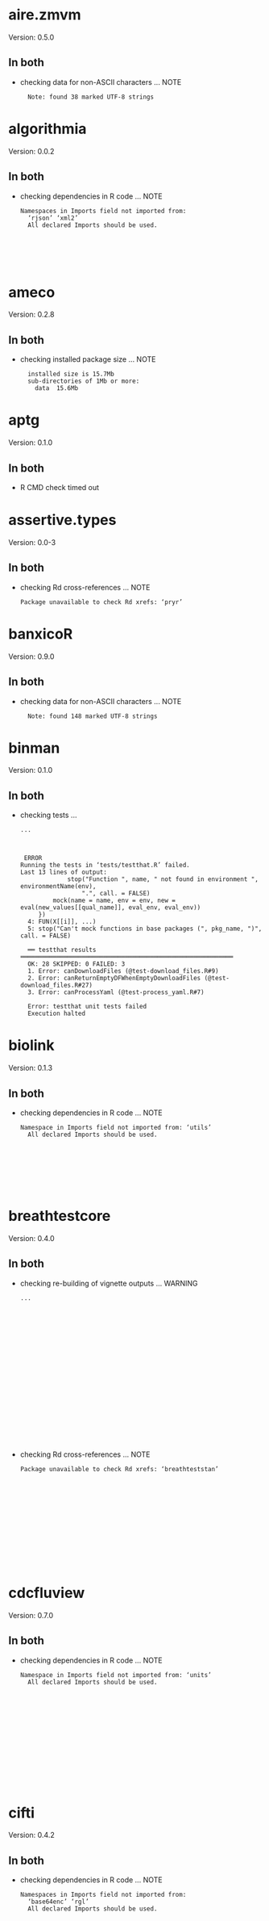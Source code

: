# aire.zmvm

Version: 0.5.0

## In both

*   checking data for non-ASCII characters ... NOTE
    ```
      Note: found 38 marked UTF-8 strings
    
    ```

# algorithmia

Version: 0.0.2

## In both

*   checking dependencies in R code ... NOTE
    ```
    Namespaces in Imports field not imported from:
      ‘rjson’ ‘xml2’
      All declared Imports should be used.
    
    
    
    
    
    
    ```

# ameco

Version: 0.2.8

## In both

*   checking installed package size ... NOTE
    ```
      installed size is 15.7Mb
      sub-directories of 1Mb or more:
        data  15.6Mb
    ```

# aptg

Version: 0.1.0

## In both

*   R CMD check timed out
    

# assertive.types

Version: 0.0-3

## In both

*   checking Rd cross-references ... NOTE
    ```
    Package unavailable to check Rd xrefs: ‘pryr’
    
    ```

# banxicoR

Version: 0.9.0

## In both

*   checking data for non-ASCII characters ... NOTE
    ```
      Note: found 148 marked UTF-8 strings
    ```

# binman

Version: 0.1.0

## In both

*   checking tests ...
    ```
    ...
    
    
    
     ERROR
    Running the tests in ‘tests/testthat.R’ failed.
    Last 13 lines of output:
                 stop("Function ", name, " not found in environment ", environmentName(env), 
                     ".", call. = FALSE)
             mock(name = name, env = env, new = eval(new_values[[qual_name]], eval_env, eval_env))
         })
      4: FUN(X[[i]], ...)
      5: stop("Can't mock functions in base packages (", pkg_name, ")", call. = FALSE)
      
      ══ testthat results  ═══════════════════════════════════════════════════════════
      OK: 28 SKIPPED: 0 FAILED: 3
      1. Error: canDownloadFiles (@test-download_files.R#9) 
      2. Error: canReturnEmptyDFWhenEmptyDownloadFiles (@test-download_files.R#27) 
      3. Error: canProcessYaml (@test-process_yaml.R#7) 
      
      Error: testthat unit tests failed
      Execution halted
    ```

# biolink

Version: 0.1.3

## In both

*   checking dependencies in R code ... NOTE
    ```
    Namespace in Imports field not imported from: ‘utils’
      All declared Imports should be used.
    
    
    
    
    
    
    
    
    ```

# breathtestcore

Version: 0.4.0

## In both

*   checking re-building of vignette outputs ... WARNING
    ```
    ...
    
    
    
    
    
    
    
    
    
    
    
    
    
    
    
    
    
    
    
    
    
    ```

*   checking Rd cross-references ... NOTE
    ```
    Package unavailable to check Rd xrefs: ‘breathteststan’
    
    
    
    
    
    
    
    
    
    
    
    
    
    
    ```

# cdcfluview

Version: 0.7.0

## In both

*   checking dependencies in R code ... NOTE
    ```
    Namespace in Imports field not imported from: ‘units’
      All declared Imports should be used.
    
    
    
    
    
    
    
    
    
    
    
    
    
    
    
    ```

# cifti

Version: 0.4.2

## In both

*   checking dependencies in R code ... NOTE
    ```
    Namespaces in Imports field not imported from:
      ‘base64enc’ ‘rgl’
      All declared Imports should be used.
    
    
    
    
    
    
    
    
    
    
    
    
    ```

# congressbr

Version: 0.1.1

## In both

*   checking data for non-ASCII characters ... NOTE
    ```
      Note: found 1 marked UTF-8 string
    
    ```

# cycleRtools

Version: 1.1.1

## In both

*   checking package dependencies ... NOTE
    ```
    Package suggested but not available for checking: ‘RCurl’
    ```

# dataRetrieval

Version: 2.7.3

## In both

*   checking re-building of vignette outputs ... WARNING
    ```
    ...
    reason: Error in loadNamespace(name) : there is no package called 'formatR'
    
    Warning in block_exec(params) :
      failed to tidy R code in chunk <openLibraryTest>
    reason: Error in loadNamespace(name) : there is no package called 'formatR'
    
    Warning in block_exec(params) :
      failed to tidy R code in chunk <getSiteApp>
    reason: Error in loadNamespace(name) : there is no package called 'formatR'
    
    Warning in block_exec(params) :
      failed to tidy R code in chunk <saveData>
    reason: Error in loadNamespace(name) : there is no package called 'formatR'
    
    --smart/-S has been removed.  Use +smart or -smart extension instead.
    For example: pandoc -f markdown+smart -t markdown-smart.
    Try pandoc --help for more information.
    Error: processing vignette 'dataRetrieval.Rmd' failed with diagnostics:
    pandoc document conversion failed with error 2
    Execution halted
    
    ```

# datasus

Version: 0.4.0

## In both

*   checking package dependencies ... ERROR
    ```
    Package required but not available: ‘RCurl’
    
    See section ‘The DESCRIPTION file’ in the ‘Writing R Extensions’
    manual.
    ```

# dataverse

Version: 0.2.0

## In both

*   checking re-building of vignette outputs ... WARNING
    ```
    ...
    Execution halted
    
    
    
    
    
    
    
    
    
    
    
    
    
    
    
    
    
    
    
    
    ```

# dwapi

Version: 0.1.1

## In both

*   checking tests ...
    ```
     ERROR
    Running the tests in ‘tests/testthat.R’ failed.
    Last 13 lines of output:
      ══ testthat results  ═══════════════════════════════════════════════════════════
      OK: 48 SKIPPED: 0 FAILED: 13
      1. Error: get_table_as_dataframe making the correct HTTR request (@test_download_table_as_data_frame.R#22) 
      2. Error: getDataset making the correct HTTR request (@test_get_dataset.R#20) 
      3. Error: get_table_schema making the correct HTTR request (@test_get_table_schema.R#20) 
      4. Error: list_tables making the correct HTTR request (@test_list_tables.R#20) 
      5. Error: replaceDataset making the correct HTTR request (@test_replace_dataset.R#23) 
      6. Error: SPARQL query making the correct HTTR request (@test_sparql.R#30) 
      7. Error: SQL query making the correct HTTR request (@test_sql.R#24) 
      8. Error: sync making the correct HTTR request (@test_sync_dataset.R#20) 
      9. Error: update_dataset making the correct HTTR request (@test_update_dataset.R#22) 
      1. ...
      
      Error: testthat unit tests failed
      Execution halted
    ```

*   checking dependencies in R code ... NOTE
    ```
    Namespace in Imports field not imported from: ‘xml2’
      All declared Imports should be used.
    
    
    
    ```

# ecb

Version: 0.2

## In both

*   checking examples ... ERROR
    ```
    Running examples in ‘ecb-Ex.R’ failed
    The error most likely occurred in:
    
    > ### Name: convert_dates
    > ### Title: Format date variable retrieved from the SDW into a proper date
    > ###   variable
    > ### Aliases: convert_dates
    > 
    > ### ** Examples
    > 
    > hicp <- get_data("ICP.M.U2.N.000000.4.ANR")
    Error in loadNamespace(i, c(lib.loc, .libPaths()), versionCheck = vI[[i]]) : 
      there is no package called ‘RCurl’
    Calls: get_data ... tryCatch -> tryCatchList -> tryCatchOne -> <Anonymous>
    Execution halted
    ```

*   checking tests ...
    ```
    ...
    
    
    
     ERROR
    Running the tests in ‘tests/testthat.R’ failed.
    Last 13 lines of output:
      2: rsdmx::readSDMX at .../revdep/checks/ecb/new/ecb.Rcheck/00_pkg_src/ecb/R/main.R:100
      3: getExportedValue(pkg, name)
      4: asNamespace(ns)
      5: getNamespace(ns)
      6: tryCatch(loadNamespace(name), error = function(e) stop(e))
      7: tryCatchList(expr, classes, parentenv, handlers)
      8: tryCatchOne(expr, names, parentenv, handlers[[1L]])
      9: value[[3L]](cond)
      
      ══ testthat results  ═══════════════════════════════════════════════════════════
      OK: 8 SKIPPED: 0 FAILED: 1
      1. Error: get_data returns a data frame (@tests.R#6) 
      
      Error: testthat unit tests failed
      Execution halted
    ```

*   checking re-building of vignette outputs ... WARNING
    ```
    Error in re-building vignettes:
      ...
    Quitting from lines 129-138 (ecb_sdw.Rmd) 
    Error: processing vignette 'ecb_sdw.Rmd' failed with diagnostics:
    there is no package called 'RCurl'
    Execution halted
    
    
    ```

# ecoseries

Version: 0.1.5

## In both

*   checking package dependencies ... ERROR
    ```
    Package required but not available: ‘RCurl’
    
    See section ‘The DESCRIPTION file’ in the ‘Writing R Extensions’
    manual.
    ```

# eechidna

Version: 1.1

## In both

*   checking installed package size ... NOTE
    ```
      installed size is  6.4Mb
      sub-directories of 1Mb or more:
        data   4.9Mb
        doc    1.2Mb
    ```

# EML

Version: 1.0.3

## In both

*   checking installed package size ... NOTE
    ```
      installed size is  7.7Mb
      sub-directories of 1Mb or more:
        R     1.3Mb
        xsd   5.4Mb
    ```

# etl

Version: 0.3.7

## In both

*   checking package dependencies ... NOTE
    ```
    Package suggested but not available for checking: ‘macleish’
    ```

# ExpressionAtlas

Version: 1.4.0

## In both

*   checking whether package ‘ExpressionAtlas’ can be installed ... ERROR
    ```
    Installation failed.
    See ‘.../revdep/checks/ExpressionAtlas/new/ExpressionAtlas.Rcheck/00install.out’ for details.
    ```

## Installation

### Devel

```
* installing *source* package ‘ExpressionAtlas’ ...
** R
** data
** inst
** preparing package for lazy loading
Error: package or namespace load failed for ‘GenomeInfoDb’ in loadNamespace(j <- i[[1L]], c(lib.loc, .libPaths()), versionCheck = vI[[j]]):
 there is no package called ‘RCurl’
Error : package ‘GenomeInfoDb’ could not be loaded
ERROR: lazy loading failed for package ‘ExpressionAtlas’
* removing ‘.../revdep/checks/ExpressionAtlas/new/ExpressionAtlas.Rcheck/ExpressionAtlas’

```
### CRAN

```
* installing *source* package ‘ExpressionAtlas’ ...
** R
** data
** inst
** preparing package for lazy loading
Error: package or namespace load failed for ‘GenomeInfoDb’ in loadNamespace(j <- i[[1L]], c(lib.loc, .libPaths()), versionCheck = vI[[j]]):
 there is no package called ‘RCurl’
Error : package ‘GenomeInfoDb’ could not be loaded
ERROR: lazy loading failed for package ‘ExpressionAtlas’
* removing ‘.../revdep/checks/ExpressionAtlas/old/ExpressionAtlas.Rcheck/ExpressionAtlas’

```
# flextable

Version: 0.4.0

## In both

*   checking dependencies in R code ... NOTE
    ```
    Namespace in Imports field not imported from: ‘lazyeval’
      All declared Imports should be used.
    
    
    
    
    
    
    
    
    ```

# GenomicDataCommons

Version: 1.0.5

## In both

*   checking whether package ‘GenomicDataCommons’ can be installed ... ERROR
    ```
    Installation failed.
    See ‘.../revdep/checks/GenomicDataCommons/new/GenomicDataCommons.Rcheck/00install.out’ for details.
    ```

## Installation

### Devel

```
* installing *source* package ‘GenomicDataCommons’ ...
** R
** inst
** preparing package for lazy loading
Error in loadNamespace(j <- i[[1L]], c(lib.loc, .libPaths()), versionCheck = vI[[j]]) : 
  there is no package called ‘RCurl’
ERROR: lazy loading failed for package ‘GenomicDataCommons’
* removing ‘.../revdep/checks/GenomicDataCommons/new/GenomicDataCommons.Rcheck/GenomicDataCommons’

```
### CRAN

```
* installing *source* package ‘GenomicDataCommons’ ...
** R
** inst
** preparing package for lazy loading
Error in loadNamespace(j <- i[[1L]], c(lib.loc, .libPaths()), versionCheck = vI[[j]]) : 
  there is no package called ‘RCurl’
ERROR: lazy loading failed for package ‘GenomicDataCommons’
* removing ‘.../revdep/checks/GenomicDataCommons/old/GenomicDataCommons.Rcheck/GenomicDataCommons’

```
# gfer

Version: 0.1.9

## In both

*   checking dependencies in R code ... NOTE
    ```
    Namespace in Imports field not imported from: ‘tidyr’
      All declared Imports should be used.
    
    
    
    
    
    
    
    
    
    
    
    ```

# glassdoor

Version: 0.7.6

## In both

*   checking dependencies in R code ... NOTE
    ```
    Namespace in Imports field not imported from: ‘xml2’
      All declared Imports should be used.
    
    
    ```

# htmltidy

Version: 0.4.0

## In both

*   checking whether package ‘htmltidy’ can be installed ... WARNING
    ```
    Found the following significant warnings:
      language.c:41:5: warning: flexible array initialization is a GNU extension [-Wgnu-flexible-array-initializer]
    See ‘.../revdep/checks/htmltidy/new/htmltidy.Rcheck/00install.out’ for details.
    ```

# icd

Version: 2.3.1

## In both

*   checking installed package size ... NOTE
    ```
      installed size is  7.4Mb
      sub-directories of 1Mb or more:
        R      2.3Mb
        data   1.3Mb
        doc    2.1Mb
        libs   1.2Mb
    ```

*   checking data for non-ASCII characters ... NOTE
    ```
      Note: found 55 marked UTF-8 strings
    ```

# icesSAG

Version: 1.3-2

## Newly broken

*   checking examples ... ERROR
    ```
    Running examples in ‘icesSAG-Ex.R’ failed
    The error most likely occurred in:
    
    > ### Name: getSAGGraphs
    > ### Title: Get Summary Graphs of Stock Assessment Output
    > ### Aliases: getSAGGraphs
    > 
    > ### ** Examples
    > 
    > assessmentKey <- findAssessmentKey("cod", 2015)
    GETing ... http://sg.ices.dk/StandardGraphsWebServices.asmx/getListStocks?year=2015
    > graphs <- getSAGGraphs(assessmentKey[1])
    > plot(graphs)
    Error in UseMethod("as.raster") : 
      no applicable method for 'as.raster' applied to an object of class "c('ices_standardgraph_list', 'list')"
    Calls: plot ... plot.ices_standardgraph_list -> <Anonymous> -> rasterGrob -> as.raster
    Execution halted
    ```

*   checking tests ...
    ```
    ...
    
    
    
    
    
    
    
    
    
    
    
    
    
    
    
    
    
    
    
    
    
    ```

# incadata

Version: 0.6.1

## In both

*   checking data for non-ASCII characters ... NOTE
    ```
      Note: found 568 marked UTF-8 strings
    ```

# ionicons

Version: 0.1.1

## In both

*   checking dependencies in R code ... NOTE
    ```
    Namespace in Imports field not imported from: ‘png’
      All declared Imports should be used.
    
    
    
    ```

# itunesr

Version: 0.1

## In both

*   checking dependencies in R code ... NOTE
    ```
    Namespace in Imports field not imported from: ‘curl’
      All declared Imports should be used.
    
    
    ```

# kableExtra

Version: 0.6.1

## In both

*   checking re-building of vignette outputs ... WARNING
    ```
    ...
    Error producing PDF.
    ! Missing number, treated as zero.
    <to be read again> 
                       {
    l.612 \linewidth {
    
    Error: processing vignette 'awesome_table_in_pdf.Rmd' failed with diagnostics:
    pandoc document conversion failed with error 43
    Execution halted
    
    
    
    
    
    
    
    
    
    
    
    
    ```

# kokudosuuchi

Version: 0.4.1

## In both

*   checking dependencies in R code ... NOTE
    ```
    Namespace in Imports field not imported from: ‘stringi’
      All declared Imports should be used.
    
    
    
    
    
    
    
    
    ```

*   checking data for non-ASCII characters ... NOTE
    ```
      Note: found 52458 marked UTF-8 strings
    ```

# MazamaSpatialUtils

Version: 0.5.2

## In both

*   checking re-building of vignette outputs ... WARNING
    ```
    Error in re-building vignettes:
      ...
    --smart/-S has been removed.  Use +smart or -smart extension instead.
    For example: pandoc -f markdown+smart -t markdown-smart.
    Try pandoc --help for more information.
    Error: processing vignette 'introduction.Rmd' failed with diagnostics:
    pandoc document conversion failed with error 2
    Execution halted
    
    
    
    
    
    ```

# mlbgameday

Version: 0.0.1

## In both

*   checking re-building of vignette outputs ... WARNING
    ```
    Error in re-building vignettes:
      ...
    Quitting from lines 69-80 (pitch_plotting.Rmd) 
    Error: processing vignette 'pitch_plotting.Rmd' failed with diagnostics:
    package or namespace load failed for 'pitchRx' in loadNamespace(j <- i[[1L]], c(lib.loc, .libPaths()), versionCheck = vI[[j]]):
     there is no package called 'RCurl'
    Execution halted
    
    
    
    
    ```

*   checking dependencies in R code ... NOTE
    ```
    Namespaces in Imports field not imported from:
      ‘doParallel’ ‘iterators’ ‘parallel’
      All declared Imports should be used.
    
    
    
    
    
    
    
    
    
    ```

# mregions

Version: 0.1.6

## In both

*   checking package dependencies ... NOTE
    ```
    Package which this enhances but not available for checking: ‘leaflet’
    ```

# nonmemica

Version: 0.7.9

## In both

*   checking re-building of vignette outputs ... WARNING
    ```
    Error in re-building vignettes:
      ...
    --smart/-S has been removed.  Use +smart or -smart extension instead.
    For example: pandoc -f markdown+smart -t markdown-smart.
    Try pandoc --help for more information.
    Error: processing vignette 'parameter-table.Rmd' failed with diagnostics:
    pandoc document conversion failed with error 2
    Execution halted
    
    
    
    
    
    
    
    
    ```

# OECD

Version: 0.2.2

## In both

*   checking tests ...
    ```
    ...
    
    
     ERROR
    Running the tests in ‘tests/testthat.R’ failed.
    Last 13 lines of output:
      4: getExportedValue(pkg, name)
      5: asNamespace(ns)
      6: getNamespace(ns)
      7: tryCatch(loadNamespace(name), error = function(e) stop(e))
      8: tryCatchList(expr, classes, parentenv, handlers)
      9: tryCatchOne(expr, names, parentenv, handlers[[1L]])
      10: value[[3L]](cond)
      
      ══ testthat results  ═══════════════════════════════════════════════════════════
      OK: 0 SKIPPED: 0 FAILED: 2
      1. Error: get_data_structure returns a list of data frame with positive length (@tests.R#4) 
      2. Error: get_dataset returns a data frame with positive length (@tests.R#13) 
      
      Error: testthat unit tests failed
      Execution halted
    
    ```

*   checking re-building of vignette outputs ... WARNING
    ```
    Error in re-building vignettes:
      ...
    Quitting from lines 68-70 (oecd_vignette_main.Rmd) 
    Error: processing vignette 'oecd_vignette_main.Rmd' failed with diagnostics:
    there is no package called 'RCurl'
    Execution halted
    
    
    
    
    ```

# petro.One

Version: 0.1.1

## In both

*   checking tests ...
    ```
    ...
    
    
    
     ERROR
    Running the tests in ‘tests/testthat.R’ failed.
    Last 13 lines of output:
      9: all.equal.numeric(x, y, tolerance = tolerance, check.attributes = check.attributes, 
             ...)
      10: stop(gettextf("'%s' must be logical", "check.attributes"), domain = NA)
      
      ══ testthat results  ═══════════════════════════════════════════════════════════
      OK: 77 SKIPPED: 0 FAILED: 6
      1. Error: when read_multipage conference-paper gets almost 3000 rows (@test_multipage.R#46) 
      2. Error: when read_multipage standard type only (@test_multipage.R#79) 
      3. Error: when read_multipage journal-paper only (@test_multipage.R#90) 
      4. Error: when read_multipage journal-paper only (@test_multipage.R#97) 
      5. Error: when read_multipage journal-paper only (@test_multipage.R#104) 
      6. Error: expect_equal_scale is 10% tolerance (@test_utils.R#6) 
      
      Error: testthat unit tests failed
      Execution halted
    ```

*   checking dependencies in R code ... NOTE
    ```
    Namespaces in Imports field not imported from:
      ‘Rgraphviz’ ‘cluster’ ‘graph’
      All declared Imports should be used.
    
    
    
    
    
    
    
    
    
    
    
    
    ```

# polmineR

Version: 0.7.5

## In both

*   checking re-building of vignette outputs ... WARNING
    ```
    ...
    
    
    
    
    
    
    
    
    
    
    
    
    
    
    
    
    
    
    
    
    
    ```

*   checking package dependencies ... NOTE
    ```
    Packages suggested but not available for checking:
      ‘polmineR.Rcpp’ ‘europarl.en’
    ```

# prisonbrief

Version: 0.1.0

## In both

*   checking data for non-ASCII characters ... NOTE
    ```
      Note: found 2 marked UTF-8 strings
    ```

# prodigenr

Version: 0.3.0

## In both

*   checking dependencies in R code ... NOTE
    ```
    Namespace in Imports field not imported from: ‘stats’
      All declared Imports should be used.
    
    
    ```

# PWFSLSmoke

Version: 0.99.33

## In both

*   checking package dependencies ... ERROR
    ```
    Package required but not available: ‘RCurl’
    
    See section ‘The DESCRIPTION file’ in the ‘Writing R Extensions’
    manual.
    ```

# rccmisc

Version: 0.3.7

## In both

*   checking dependencies in R code ... NOTE
    ```
    Namespace in Imports field not imported from: ‘dplyr’
      All declared Imports should be used.
    ```

# RDML

Version: 0.9-9

## In both

*   checking re-building of vignette outputs ... WARNING
    ```
    ...
    Approximate and calculated Tm varri. This is an expected behaviour 
    
    			 but the calculation should be confirmed with a plot (see examples of diffQ).
    6.533866827983022021.9375753397427
    The Tm calculation (fit, adj. R squared ~ 0.849, NRMSE ~ 0.088) is not optimal presumably
    due to noisy data. Check raw melting curve (see examples of diffQ).
    --smart/-S has been removed.  Use +smart or -smart extension instead.
    For example: pandoc -f markdown+smart -t markdown-smart.
    Try pandoc --help for more information.
    Error: processing vignette 'CreateRDML.Rmd' failed with diagnostics:
    pandoc document conversion failed with error 2
    Execution halted
    
    
    
    
    
    
    
    
    
    ```

# refimpact

Version: 1.0.0

## In both

*   checking dependencies in R code ... NOTE
    ```
    Namespace in Imports field not imported from: ‘curl’
      All declared Imports should be used.
    ```

*   checking data for non-ASCII characters ... NOTE
    ```
      Note: found 85 marked UTF-8 strings
    ```

# repurrrsive

Version: 0.1.0

## In both

*   checking data for non-ASCII characters ... NOTE
    ```
      Note: found 8 marked UTF-8 strings
    ```

# rerddap

Version: 0.4.2

## In both

*   checking package dependencies ... NOTE
    ```
    Package which this enhances but not available for checking: ‘taxize’
    ```

# Rilostat

Version: 0.2

## In both

*   checking package dependencies ... ERROR
    ```
    Package required but not available: ‘RCurl’
    
    See section ‘The DESCRIPTION file’ in the ‘Writing R Extensions’
    manual.
    ```

# rio

Version: 0.5.5

## Newly broken

*   checking tests ...
    ```
    ...
    Running the tests in ‘tests/test-all.R’ failed.
    Last 13 lines of output:
      Length mismatch: comparison on first 11 components
      Component 1: Numeric: lengths (1, 32) differ
      Component 2: Numeric: lengths (1, 32) differ
      Component 3: Numeric: lengths (1, 32) differ
      Component 4: Numeric: lengths (1, 32) differ
      Component 5: Numeric: lengths (1, 32) differ
      Component 6: Numeric: lengths (1, 32) differ
      Component 7: Numeric: lengths (1, 32) differ
      Component 8: Numeric: lengths (1, 32) differ
      ...
      
      ══ DONE ════════════════════════════════════════════════════════════════════════
      Keep trying!
      Error: Test failures
      Execution halted
    
    
    
    
    ```

## In both

*   checking re-building of vignette outputs ... WARNING
    ```
    ...
    
    
    
    
    
    
    
    
    
    
    
    
    
    
    
    
    
    
    
    
    
    ```

# rNOMADS

Version: 2.3.8

## In both

*   checking package dependencies ... ERROR
    ```
    Package required but not available: ‘RCurl’
    
    See section ‘The DESCRIPTION file’ in the ‘Writing R Extensions’
    manual.
    ```

# rpx

Version: 1.12.3

## In both

*   checking package dependencies ... ERROR
    ```
    Package required but not available: ‘RCurl’
    
    See section ‘The DESCRIPTION file’ in the ‘Writing R Extensions’
    manual.
    ```

# rscopus

Version: 0.5.3

## In both

*   checking dependencies in R code ... NOTE
    ```
    Namespace in Imports field not imported from: ‘tidyr’
      All declared Imports should be used.
    
    ```

# RTCGA

Version: 1.6.0

## In both

*   checking examples ... ERROR
    ```
    Running examples in ‘RTCGA-Ex.R’ failed
    The error most likely occurred in:
    
    > ### Name: boxplotTCGA
    > ### Title: Create Boxplots for TCGA Datasets
    > ### Aliases: boxplotTCGA
    > 
    > ### ** Examples
    > 
    > library(RTCGA.rnaseq)
    Error in library(RTCGA.rnaseq) : 
      there is no package called ‘RTCGA.rnaseq’
    Execution halted
    ```

*   checking tests ...
    ```
     ERROR
    Running the tests in ‘tests/testthat.R’ failed.
    Complete output:
      > library(testthat)
      > library(RTCGA)
      Welcome to the RTCGA (version: 1.6.0).
      > library(RTCGA.rnaseq)
      Error in library(RTCGA.rnaseq) : 
        there is no package called 'RTCGA.rnaseq'
      Execution halted
    ```

*   checking re-building of vignette outputs ... WARNING
    ```
    ...
    
    
    
    
    
    
    
    
    
    
    
    
    
    
    
    
    
    
    
    
    
    ```

*   checking package dependencies ... NOTE
    ```
    Packages suggested but not available for checking:
      ‘RTCGA.rnaseq’ ‘RTCGA.clinical’ ‘RTCGA.mutations’ ‘RTCGA.RPPA’
      ‘RTCGA.mRNA’ ‘RTCGA.miRNASeq’ ‘RTCGA.methylation’ ‘RTCGA.CNV’
      ‘RTCGA.PANCAN12’
    ```

*   checking R code for possible problems ... NOTE
    ```
    ...
      (.../revdep/checks/RTCGA/new/RTCGA.Rcheck/00_pkg_src/RTCGA/R/ggbiplot.R:157-161)
    ggbiplot: no visible binding for global variable ‘xvar’
      (.../revdep/checks/RTCGA/new/RTCGA.Rcheck/00_pkg_src/RTCGA/R/ggbiplot.R:157-161)
    ggbiplot: no visible binding for global variable ‘yvar’
      (.../revdep/checks/RTCGA/new/RTCGA.Rcheck/00_pkg_src/RTCGA/R/ggbiplot.R:157-161)
    ggbiplot: no visible binding for global variable ‘angle’
      (.../revdep/checks/RTCGA/new/RTCGA.Rcheck/00_pkg_src/RTCGA/R/ggbiplot.R:157-161)
    ggbiplot: no visible binding for global variable ‘hjust’
      (.../revdep/checks/RTCGA/new/RTCGA.Rcheck/00_pkg_src/RTCGA/R/ggbiplot.R:157-161)
    read.mutations: no visible binding for global variable ‘.’
      (.../revdep/checks/RTCGA/new/RTCGA.Rcheck/00_pkg_src/RTCGA/R/readTCGA.R:383)
    read.mutations: no visible binding for global variable ‘.’
      (.../revdep/checks/RTCGA/new/RTCGA.Rcheck/00_pkg_src/RTCGA/R/readTCGA.R:386)
    read.rnaseq: no visible binding for global variable ‘.’
      (.../revdep/checks/RTCGA/new/RTCGA.Rcheck/00_pkg_src/RTCGA/R/readTCGA.R:372-375)
    survivalTCGA: no visible binding for global variable ‘times’
      (.../revdep/checks/RTCGA/new/RTCGA.Rcheck/00_pkg_src/RTCGA/R/survivalTCGA.R:101-137)
    whichDateToUse: no visible binding for global variable ‘.’
      (.../revdep/checks/RTCGA/new/RTCGA.Rcheck/00_pkg_src/RTCGA/R/downloadTCGA.R:167-168)
    Undefined global functions or variables:
      . angle hjust muted times varname xvar yvar
    ```

*   checking Rd cross-references ... NOTE
    ```
    Packages unavailable to check Rd xrefs: ‘RTCGA.rnaseq’, ‘RTCGA.clinical’, ‘RTCGA.mutations’, ‘RTCGA.CNV’, ‘RTCGA.RPPA’, ‘RTCGA.mRNA’, ‘RTCGA.miRNASeq’, ‘RTCGA.methylation’
    
    
    
    
    
    
    
    
    ```

# SanFranBeachWater

Version: 0.1.0

## In both

*   checking dependencies in R code ... NOTE
    ```
    Namespace in Imports field not imported from: ‘tibble’
      All declared Imports should be used.
    ```

# sejmRP

Version: 1.3.4

## In both

*   checking dependencies in R code ... NOTE
    ```
    Namespaces in Imports field not imported from:
      ‘cluster’ ‘factoextra’ ‘tidyr’
      All declared Imports should be used.
    ```

# sidrar

Version: 0.2.4

## In both

*   checking package dependencies ... ERROR
    ```
    Package required but not available: ‘RCurl’
    
    See section ‘The DESCRIPTION file’ in the ‘Writing R Extensions’
    manual.
    ```

# solrium

Version: 1.0.0

## In both

*   checking Rd cross-references ... NOTE
    ```
    Package unavailable to check Rd xrefs: ‘XML’
    
    ```

# sparklyr

Version: 0.6.4

## In both

*   checking package dependencies ... NOTE
    ```
    Package suggested but not available for checking: ‘RCurl’
    ```

# sss

Version: 0.1-0

## In both

*   checking Rd cross-references ... NOTE
    ```
    Package unavailable to check Rd xrefs: ‘XML’
    
    
    
    
    ```

# TCGAbiolinks

Version: 2.5.9

## In both

*   checking whether package ‘TCGAbiolinks’ can be installed ... ERROR
    ```
    Installation failed.
    See ‘.../revdep/checks/TCGAbiolinks/new/TCGAbiolinks.Rcheck/00install.out’ for details.
    ```

## Installation

### Devel

```
* installing *source* package ‘TCGAbiolinks’ ...
** R
** data
*** moving datasets to lazyload DB
Warning: namespace ‘GenomicRanges’ is not available and has been replaced
by .GlobalEnv when processing object ‘dataREAD’
Warning: namespace ‘GenomicRanges’ is not available and has been replaced
by .GlobalEnv when processing object ‘dataREAD’
** inst
** preparing package for lazy loading
Error in loadNamespace(j <- i[[1L]], c(lib.loc, .libPaths()), versionCheck = vI[[j]]) : 
  there is no package called ‘RCurl’
ERROR: lazy loading failed for package ‘TCGAbiolinks’
* removing ‘.../revdep/checks/TCGAbiolinks/new/TCGAbiolinks.Rcheck/TCGAbiolinks’

```
### CRAN

```
* installing *source* package ‘TCGAbiolinks’ ...
** R
** data
*** moving datasets to lazyload DB
Warning: namespace ‘GenomicRanges’ is not available and has been replaced
by .GlobalEnv when processing object ‘dataREAD’
Warning: namespace ‘GenomicRanges’ is not available and has been replaced
by .GlobalEnv when processing object ‘dataREAD’
** inst
** preparing package for lazy loading
Error in loadNamespace(j <- i[[1L]], c(lib.loc, .libPaths()), versionCheck = vI[[j]]) : 
  there is no package called ‘RCurl’
ERROR: lazy loading failed for package ‘TCGAbiolinks’
* removing ‘.../revdep/checks/TCGAbiolinks/old/TCGAbiolinks.Rcheck/TCGAbiolinks’

```
# TCGAbiolinksGUI

Version: 1.2.1

## In both

*   checking whether package ‘TCGAbiolinksGUI’ can be installed ... ERROR
    ```
    Installation failed.
    See ‘.../revdep/checks/TCGAbiolinksGUI/new/TCGAbiolinksGUI.Rcheck/00install.out’ for details.
    ```

## Installation

### Devel

```
* installing *source* package ‘TCGAbiolinksGUI’ ...
** R
** inst
** preparing package for lazy loading
Error in loadNamespace(j <- i[[1L]], c(lib.loc, .libPaths()), versionCheck = vI[[j]]) : 
  there is no package called ‘RCurl’
ERROR: lazy loading failed for package ‘TCGAbiolinksGUI’
* removing ‘.../revdep/checks/TCGAbiolinksGUI/new/TCGAbiolinksGUI.Rcheck/TCGAbiolinksGUI’

```
### CRAN

```
* installing *source* package ‘TCGAbiolinksGUI’ ...
** R
** inst
** preparing package for lazy loading
Error in loadNamespace(j <- i[[1L]], c(lib.loc, .libPaths()), versionCheck = vI[[j]]) : 
  there is no package called ‘RCurl’
ERROR: lazy loading failed for package ‘TCGAbiolinksGUI’
* removing ‘.../revdep/checks/TCGAbiolinksGUI/old/TCGAbiolinksGUI.Rcheck/TCGAbiolinksGUI’

```
# textreadr

Version: 0.7.0

## In both

*   checking Rd cross-references ... NOTE
    ```
    Package unavailable to check Rd xrefs: ‘tm’
    
    
    ```

# tidyquant

Version: 0.5.3

## In both

*   checking tests ...
    ```
    ...
    
    
    
     ERROR
    Running the tests in ‘tests/testthat.R’ failed.
    Last 13 lines of output:
         })
      9: expr_type_of(.x)
      10: typeof(x)
      11: duplicate(quo)
      
      ══ testthat results  ═══════════════════════════════════════════════════════════
      OK: 149 SKIPPED: 2 FAILED: 5
      1. Failure: Test returns tibble with correct rows and columns. (@test_tq_get_key_stats.R#15) 
      2. Failure: Test returns tibble with correct rows and columns. (@test_tq_get_key_stats.R#17) 
      3. Failure: Test returns tibble with correct rows and columns. (@test_tq_get_key_stats.R#19) 
      4. Error: Test error on invalid data inputs. (@test_tq_mutate.R#142) 
      5. Error: Test error on invalid data inputs. (@test_tq_transmute.R#121) 
      
      Error: testthat unit tests failed
      Execution halted
    ```

*   checking re-building of vignette outputs ... WARNING
    ```
    ...
    
    
    
    
    
    
    
    
    
    
    
    
    
    
    
    
    
    
    
    
    
    ```

*   checking dependencies in R code ... NOTE
    ```
    ...
    
    
    
    
    
    
    
    
    
    
    
    
    
    
    
    
    
    
    
    
    
    ```

# tidyRSS

Version: 1.2.2

## In both

*   checking dependencies in R code ... NOTE
    ```
    Namespace in Imports field not imported from: ‘testthat’
      All declared Imports should be used.
    
    
    
    
    
    
    
    
    
    
    
    
    
    
    
    
    ```

# tidyverse

Version: 1.2.1

## In both

*   checking dependencies in R code ... NOTE
    ```
    ...
    
    
    
    
    
    
    
    
    
    
    
    
    
    
    
    
    
    
    
    
    
    ```

# tm

Version: 0.7-3

## In both

*   checking package dependencies ... NOTE
    ```
    Packages suggested but not available for checking:
      ‘Rcampdf’ ‘Rpoppler’ ‘tm.lexicon.GeneralInquirer’
    ```

*   checking Rd cross-references ... NOTE
    ```
    Packages unavailable to check Rd xrefs: ‘tm.plugin.dc’, ‘readtext’, ‘Rpoppler’, ‘tau’, ‘tokenizers’
    ```

# tropr

Version: 0.1.2

## In both

*   checking re-building of vignette outputs ... WARNING
    ```
    Error in re-building vignettes:
      ...
    --smart/-S has been removed.  Use +smart or -smart extension instead.
    For example: pandoc -f markdown+smart -t markdown-smart.
    Try pandoc --help for more information.
    Error: processing vignette 'quickstart.Rmd' failed with diagnostics:
    pandoc document conversion failed with error 2
    Execution halted
    
    
    ```

# units

Version: 0.4-6

## In both

*   checking re-building of vignette outputs ... WARNING
    ```
    ...
    
    
    
    
    
    
    
    
    
    
    
    
    
    
    
    
    
    
    
    
    
    ```

# W3CMarkupValidator

Version: 0.1-6

## In both

*   checking Rd cross-references ... NOTE
    ```
    Package unavailable to check Rd xrefs: ‘RCurl’
    
    
    ```

# waccR

Version: 0.1.0

## Newly fixed

*   checking re-building of vignette outputs ... WARNING
    ```
    ...
    Quitting from lines 40-44 (Calculate_WACC_in_R.Rmd) 
    Warning in findLocalsList1(e[-1], shadowed, cntxt) :
      closing unused connection 5 (http://people.stern.nyu.edu/adamodar/New_Home_Page/datafile/totalbeta.html)
    Error: processing vignette 'Calculate_WACC_in_R.Rmd' failed with diagnostics:
    Recv failure: Connection reset by peer
    Execution halted
    
    
    
    
    
    
    
    
    
    
    
    
    
    
    
    ```

## In both

*   checking dependencies in R code ... NOTE
    ```
    Namespaces in Imports field not imported from:
      ‘lubridate’ ‘tibble’
      All declared Imports should be used.
    
    
    
    
    
    
    
    
    
    
    
    ```

# webchem

Version: 0.3.0

## In both

*   checking package dependencies ... ERROR
    ```
    Package required but not available: ‘RCurl’
    
    See section ‘The DESCRIPTION file’ in the ‘Writing R Extensions’
    manual.
    ```

# wikilake

Version: 0.3

## In both

*   checking data for non-ASCII characters ... NOTE
    ```
      Note: found 4 marked UTF-8 strings
    ```

# wikitaxa

Version: 0.2.0

## In both

*   checking data for non-ASCII characters ... NOTE
    ```
      Note: found 166 marked UTF-8 strings
    
    ```

